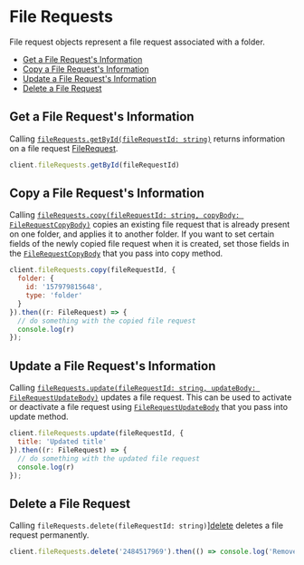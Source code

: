 File Requests
=============

File request objects represent a file request associated with a folder.

<!-- START doctoc generated TOC please keep comment here to allow auto update -->
<!-- DON'T EDIT THIS SECTION, INSTEAD RE-RUN doctoc TO UPDATE -->

- [Get a File Request's Information](#get-a-file-requests-information)
- [Copy a File Request's Information](#copy-a-file-requests-information)
- [Update a File Request's Information](#update-a-file-requests-information)
- [Delete a File Request](#delete-a-file-request)

<!-- END doctoc generated TOC please keep comment here to allow auto update -->

Get a File Request's Information
------------------------

Calling [`fileRequests.getById(fileRequestId: string)`][get-info] returns information on a file request 
[FileRequest][file-request-response].

<!-- sample get_file_requests_id -->
```js
client.fileRequests.getById(fileRequestId)
```

[get-info]: http://opensource.box.com/box-node-sdk/jsdoc/FileRequestsManager.html#getById

Copy a File Request's Information
---------------------------

Calling [`fileRequests.copy(fileRequestId: string, copyBody: FileRequestCopyBody)`][copy-info] copies an existing file request that is already present 
on one folder, and applies it to another folder. If you want to set certain fields of the newly copied file request when
it is created, set those fields in the [`FileRequestCopyBody`][copy-body] that you pass into copy method.

<!-- sample post_file_requests_id_copy -->
```js
client.fileRequests.copy(fileRequestId, {
  folder: {
    id: '157979815648',
    type: 'folder'
  }
}).then((r: FileRequest) => {
  // do something with the copied file request 
  console.log(r)
});
```

[copy-info]: http://opensource.box.com/box-node-sdk/jsdoc/FileRequestsManager.html#copy
[copy-body]: http://opensource.box.com/box-node-sdk/jsdoc/FileRequestCopyBody.html

Update a File Request's Information
---------------------------

Calling [`fileRequests.update(fileRequestId: string, updateBody: FileRequestUpdateBody)`][update-info] 
updates a file request. This can be used to activate or deactivate a file request using
[`FileRequestUpdateBody`][update-body] that you pass into update method.

<!-- sample put_file_requests_id -->
```js
client.fileRequests.update(fileRequestId, {
  title: 'Updated title'
}).then((r: FileRequest) => {
  // do something with the updated file request 
  console.log(r)
});
```

[update-info]: http://opensource.box.com/box-java-sdk/javadoc/com/box/sdk/BoxFileRequest.html#updateInfo
[update-body]: http://opensource.box.com/box-node-sdk/jsdoc/FileRequestUpdateBody.html

Delete a File Request
-------------

Calling `fileRequests.delete(fileRequestId: string)`][delete] deletes a file request permanently.

<!-- sample delete_file_requests_id -->
```js
client.fileRequests.delete('2484517969').then(() => console.log('Removed file request'));
```

[delete]: http://opensource.box.com/box-node-sdk/jsdoc/FileRequestsManager.html#delete

[file-request-response]: http://opensource.box.com/box-node-sdk/jsdoc/FileRequest.html
